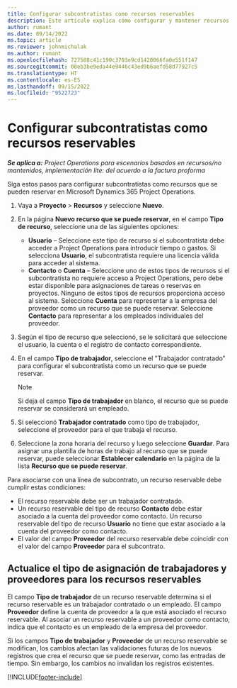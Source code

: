 ```yaml
---
title: Configurar subcontratistas como recursos reservables
description: Este artículo explica cómo configurar y mantener recursos de subcontratistas que se crean a partir de usuarios y contactos en el sistema, para que puedan asociarse con subcontratos en Microsoft Dynamics 365 Project Operations.
author: rumant
ms.date: 09/14/2022
ms.topic: article
ms.reviewer: johnmichalak
ms.author: rumant
ms.openlocfilehash: 727508c41c190c3703e9cd1420066fa0e551f147
ms.sourcegitcommit: 08eb3be9eda44e9446c43ed9b6aefd58d77927c5
ms.translationtype: HT
ms.contentlocale: es-ES
ms.lasthandoff: 09/15/2022
ms.locfileid: "9522723"
---
```

# <a name="set-up-subcontractors-as-bookable-resources"></a>Configurar subcontratistas como recursos reservables

_**Se aplica a:** Project Operations para escenarios basados en recursos/no mantenidos, implementación lite: del acuerdo a la factura proforma_

Siga estos pasos para configurar subcontratistas como recursos que se pueden reservar en Microsoft Dynamics 365 Project Operations.

1. Vaya a **Proyecto** \> **Recursos** y seleccione **Nuevo**.
2. En la página **Nuevo recurso que se puede reservar**, en el campo **Tipo de recurso**, seleccione una de las siguientes opciones:

    - **Usuario** – Seleccione este tipo de recurso si el subcontratista debe acceder a Project Operations para introducir tiempo o gastos. Si selecciona **Usuario**, el subcontratista requiere una licencia válida para acceder al sistema.
    - **Contacto** o **Cuenta** – Seleccione uno de estos tipos de recursos si el subcontratista no requiere acceso a Project Operations, pero debe estar disponible para asignaciones de tareas o reservas en proyectos. Ninguno de estos tipos de recursos proporciona acceso al sistema. Seleccione **Cuenta** para representar a la empresa del proveedor como un recurso que se puede reservar. Seleccione **Contacto** para representar a los empleados individuales del proveedor.

3. Según el tipo de recurso que seleccionó, se le solicitará que seleccione el usuario, la cuenta o el registro de contacto correspondiente.
4. En el campo **Tipo de trabajador**, seleccione el "Trabajador contratado" para configurar el subcontratista como un recurso que se puede reservar.

    > [!NOTE]
    > Si deja el campo **Tipo de trabajador** en blanco, el recurso que se puede reservar se considerará un empleado.

5. Si seleccionó **Trabajador contratado** como tipo de trabajador, seleccione el proveedor para el que trabaja el recurso.
6. Seleccione la zona horaria del recurso y luego seleccione **Guardar**. Para asignar una plantilla de horas de trabajo al recurso que se puede reservar, puede seleccionar **Establecer calendario** en la página de la lista **Recurso que se puede reservar**.

Para asociarse con una línea de subcontrato, un recurso reservable debe cumplir estas condiciones:

- El recurso reservable debe ser un trabajador contratado.
- Un recurso reservable del tipo de recurso **Contacto** debe estar asociado a la cuenta del proveedor como contacto. Un recurso reservable del tipo de recurso **Usuario** no tiene que estar asociado a la cuenta del proveedor como contacto.
- El valor del campo **Proveedor** del recurso reservable debe coincidir con el valor del campo **Proveedor** para el subcontrato.

## <a name="update-the-type-of-worker-and-vendor-mapping-for-bookable-resources"></a>Actualice el tipo de asignación de trabajadores y proveedores para los recursos reservables

El campo **Tipo de trabajador** de un recurso reservable determina si el recurso reservable es un trabajador contratado o un empleado. El campo **Proveedor** define la cuenta de proveedor a la que está asociado el recurso reservable. Al asociar un recurso reservable a un proveedor como contacto, indica que el contacto es un empleado de la empresa del proveedor.

Si los campos **Tipo de trabajador** y **Proveedor** de un recurso reservable se modifican, los cambios afectan las validaciones futuras de los nuevos registros que crea el recurso que se puede reservar, como las entradas de tiempo. Sin embargo, los cambios no invalidan los registros existentes.

[!INCLUDE[footer-include](../../includes/footer-banner.md)]
